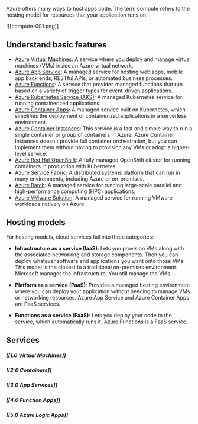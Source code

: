 Azure offers many ways to host apps code. The term compute refers to the hosting model for resources that your application runs on.

![[compute-001.png]]

## Understand basic features

- [Azure Virtual Machines](https://learn.microsoft.com/en-us/azure/virtual-machines): A service where you deploy and manage virtual machines (VMs) inside an Azure virtual network.
- [Azure App Service](https://learn.microsoft.com/en-us/azure/app-service): A managed service for hosting web apps, mobile app back ends, RESTful APIs, or automated business processes.
- [Azure Functions](https://learn.microsoft.com/en-us/azure/azure-functions/functions-overview): A service that provides managed functions that run based on a variety of trigger types for event-driven applications.
- [Azure Kubernetes Service (AKS)](https://learn.microsoft.com/en-us/azure/aks/intro-kubernetes): A managed Kubernetes service for running containerized applications.
- [Azure Container Apps](https://learn.microsoft.com/en-us/azure/container-apps): A managed service built on Kubernetes, which simplifies the deployment of containerized applications in a serverless environment.
- [Azure Container Instances](https://learn.microsoft.com/en-us/azure/container-instances/container-instances-overview): This service is a fast and simple way to run a single container or group of containers in Azure. Azure Container Instances doesn't provide full container orchestration, but you can implement them without having to provision any VMs or adopt a higher-level service.
- [Azure Red Hat OpenShift](https://learn.microsoft.com/en-us/azure/openshift): A fully managed OpenShift cluster for running containers in production with Kubernetes.
- [Azure Service Fabric](https://learn.microsoft.com/en-us/azure/service-fabric/service-fabric-overview): A distributed systems platform that can run in many environments, including Azure or on-premises.
- [Azure Batch](https://learn.microsoft.com/en-us/azure/batch/batch-technical-overview): A managed service for running large-scale parallel and high-performance computing (HPC) applications.
- [Azure VMware Solution](https://learn.microsoft.com/en-us/azure/azure-vmware/introduction): A managed service for running VMware workloads natively on Azure.

## Hosting models

For hosting models, cloud services fall into three categories:

- **Infrastructure as a service (IaaS)**: Lets you provision VMs along with the associated networking and storage components. Then you can deploy whatever software and applications you want onto those VMs. This model is the closest to a traditional on-premises environment. Microsoft manages the infrastructure. You still manage the VMs.
    
- **Platform as a service (PaaS)**: Provides a managed hosting environment where you can deploy your application without needing to manage VMs or networking resources. Azure App Service and Azure Container Apps are PaaS services.
    
- **Functions as a service (FaaS)**: Lets you deploy your code to the service, which automatically runs it. Azure Functions is a FaaS service.

## Services

##### [[1.0 Virtual Machines]]

##### [[2.0 Containers]]

##### [[3.0 App Services]]

##### [[4.0 Function Apps]]

##### [[5.0 Azure Logic Apps]]
